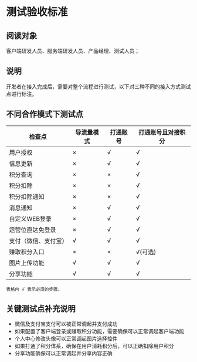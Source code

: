# 测试验收标准


## 阅读对象

客户端研发人员、服务端研发人员、产品经理、测试人员；

## 说明

开发者在接入完成后，需要对整个流程进行测试，以下对三种不同的接入方式测试点进行标注。


## 不同合作模式下测试点

| 检查点 | 导流量模式 | 打通账号| 打通账号且对接积分|
|--- | --- | -- | -- |
| 用户授权 | ×|√ | √|
| 信息更新 | ×|√| √|
| 积分查询 | ×|×| √|
| 积分扣除 | ×|×| √|
| 积分扣除通知 |×|× | √|
| 消息通知 |× |√ |√ |
| 自定义WEB登录 |× |√ | √|
| 运营位直达免登录| ×|√ |√ |
| 支付（微信、支付宝）|√ | √| √ |
| 赚取积分入口|× |× | √(可选)|
| 图片上传功能 |√ |√ | √|
| 分享功能 | √ |√ |√ |

`表格内 √ 表示必须的步骤。`

## 关键测试点补充说明

* 微信及支付宝支付可以被正常调起并支付成功
* 如果配置了客户端登录或赚取积分功能，需要确保可以正常调起客户端功能
* 个人中心修改头像可以正常调起图片选择控件
* 如果打通了积分体系，确保在用户消耗积分后，可以正确扣除用户积分
* 分享功能确保可以正常调起并分享内容正确
